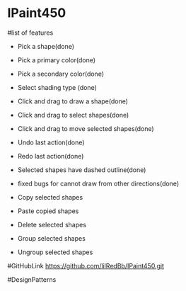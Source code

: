# IPaint450
#list of features
- Pick a shape(done)
- Pick a primary color(done)
- Pick a secondary color(done)
- Select shading type (done)
- Click and drag to draw a shape(done)
- Click and drag to select shapes(done)
- Click and drag to move selected shapes(done)
- Undo last action(done)
- Redo last action(done)
- Selected shapes have dashed outline(done)
- fixed bugs for cannot draw from other directions(done)


- Copy selected shapes
- Paste copied shapes
- Delete selected shapes
- Group selected shapes
- Ungroup selected shapes

#GitHubLink
https://github.com/lilRedBb/IPaint450.git

#DesignPatterns